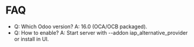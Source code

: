 # FAQ

- Q: Which Odoo version? A: 16.0 (OCA/OCB packaged).
- Q: How to enable? A: Start server with --addon iap_alternative_provider or install in UI.
